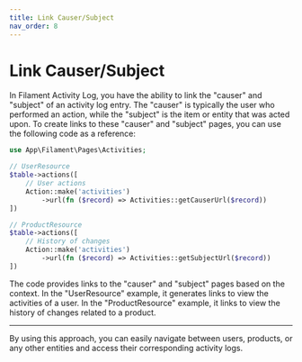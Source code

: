 ```yaml
---
title: Link Causer/Subject
nav_order: 8
---
```


# Link Causer/Subject

In Filament Activity Log, you have the ability to link the "causer" and "subject" of an activity log entry. The "causer" is typically the user who performed an action, while the "subject" is the item or entity that was acted upon. To create links to these "causer" and "subject" pages, you can use the following code as a reference:

```php
use App\Filament\Pages\Activities;

// UserResource
$table->actions([
    // User actions
    Action::make('activities')
        ->url(fn ($record) => Activities::getCauserUrl($record))
])

// ProductResource
$table->actions([
    // History of changes
    Action::make('activities')
        ->url(fn ($record) => Activities::getSubjectUrl($record))
])
```

The code provides links to the "causer" and "subject" pages based on the context. In the "UserResource" example, it generates links to view the activities of a user. In the "ProductResource" example, it links to view the history of changes related to a product.

___

By using this approach, you can easily navigate between users, products, or any other entities and access their corresponding activity logs.
